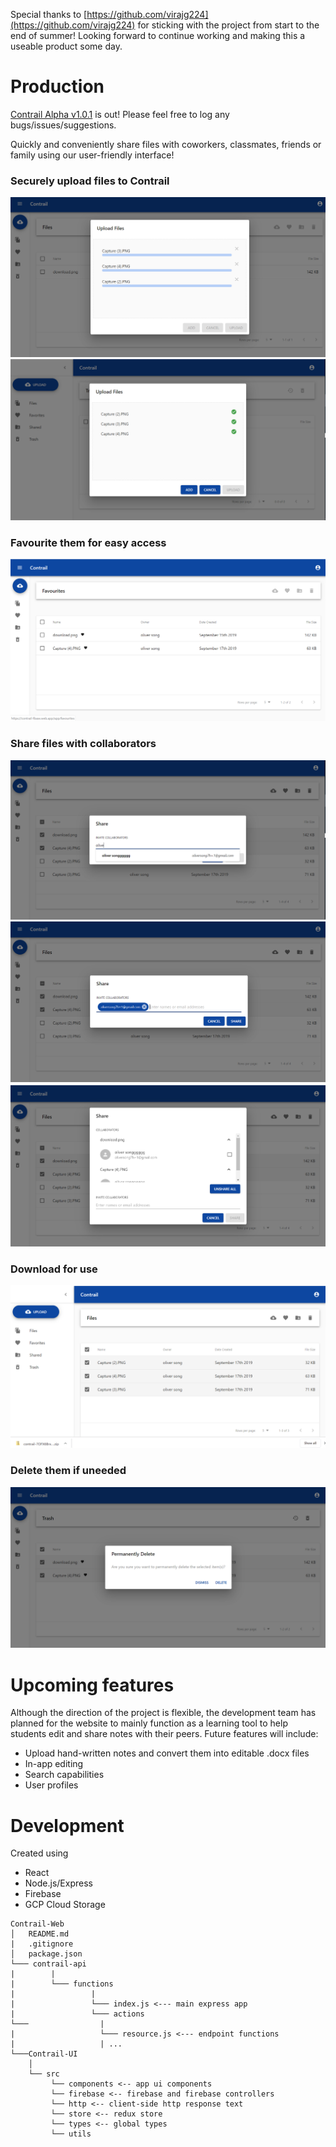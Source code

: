 Special thanks to [https://github.com/virajg224](https://github.com/virajg224) for sticking with the project from start to the end of summer! Looking forward to continue working and making this a useable product some day.

# Production

[Contrail Alpha v1.0.1](https://contrail-fbase.web.app) is out! Please feel free to log any bugs/issues/suggestions.

Quickly and conveniently share files with coworkers, classmates, friends or family using our user-friendly interface!
### Securely upload files to Contrail
![alt text](https://github.com/1298se/Contrail-Web/blob/master/demo/upload.png)
![alt_text](https://github.com/1298se/Contrail-Web/blob/master/demo/upload_complete.png)

### Favourite them for easy access
![alt_text](https://github.com/1298se/Contrail-Web/blob/master/demo/favourite.png)

### Share files with collaborators
![alt_text](https://github.com/1298se/Contrail-Web/blob/master/demo/share_search.png)
![alt_text](https://github.com/1298se/Contrail-Web/blob/master/demo/share_select.png)
![alt_text](https://github.com/1298se/Contrail-Web/blob/master/demo/view_collab.png)

### Download for use
![alt_text](https://github.com/1298se/Contrail-Web/blob/master/demo/download.png)

### Delete them if uneeded
![alt_text](https://github.com/1298se/Contrail-Web/blob/master/demo/permanent_delete.png)
 
 # Upcoming features
Although the direction of the project is flexible, the development team has planned for the website to mainly function as a learning tool to help students edit and share notes with their peers. Future features will include:
  - Upload hand-written notes and convert them into editable .docx files
  - In-app editing
  - Search capabilities
  - User profiles
  
# Development

Created using
  - React
  - Node.js/Express
  - Firebase
  - GCP Cloud Storage 

```
Contrail-Web
│   README.md
|   .gitignore 
│   package.json
└─── contrail-api
|        |
|        └─── functions
|                 |
|                 └─── index.js <--- main express app
|                 └─── actions
└───                |
|                   └─── resource.js <--- endpoint functions
|                   | ...
└───Contrail-UI     
    │   
    └── src
         └── components <-- app ui components
         └── firebase <-- firebase and firebase controllers
         └── http <-- client-side http response text
         └── store <-- redux store
         └── types <-- global types
         └── utils
```
